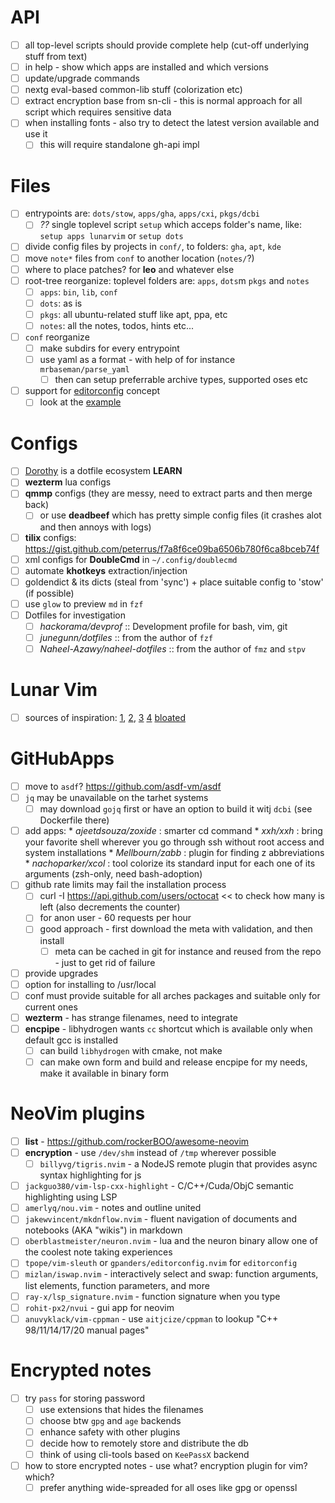 # API

- [ ] all top-level scripts should provide complete help (cut-off underlying stuff from text)
- [ ] in help - show which apps are installed and which versions
- [ ] update/upgrade commands
- [ ] nextg eval-based common-lib stuff (colorization etc)
- [ ] extract encryption base from sn-cli - this is normal approach for all script which requires sensitive data
- [ ] when installing fonts - also try to detect the latest version available and use it
  - [ ] this will require standalone gh-api impl

# Files

- [ ] entrypoints are: `dots/stow`, `apps/gha`, `apps/cxi`, `pkgs/dcbi`
  - [ ] *??* single toplevel script `setup` which acceps folder's name, like: `setup apps lunarvim` or `setup dots`
- [ ] divide config files by projects in `conf/`, to folders: `gha`, `apt`, `kde`
- [ ] move `note*` files from `conf` to another location (`notes/`?)
- [ ] where to place patches? for **leo** and whatever else
- [ ] root-tree reorganize: toplevel folders are: `apps`, `dots`m `pkgs` and `notes`
  - [ ] `apps`: `bin`, `lib`, `conf`
  - [ ] `dots`: as is
  - [ ] `pkgs`: all ubuntu-related stuff like apt, ppa, etc
  - [ ] `notes`: all the notes, todos, hints etc...
- [ ] `conf` reorganize
  - [ ] make subdirs for every entrypoint
  - [ ] use yaml as a format - with help of for instance `mrbaseman/parse_yaml`
    - [ ] then can setup preferrable archive types, supported oses etc
- [ ] support for [editorconfig](http://editorconfig.org/) concept
  - [ ] look at the [example](https://github.com/angular/angular.js/blob/master/.editorconfig)

# Configs

- [ ] [Dorothy](https://github.com/bevry/dorothy) is a dotfile ecosystem **LEARN**
- [ ] **wezterm** lua configs
- [ ] **qmmp** configs (they are messy, need to extract parts and then merge back)
  - [ ] or use **deadbeef** which has pretty simple config files (it crashes alot and then annoys with logs)
- [ ] **tilix** configs: https://gist.github.com/peterrus/f7a8f6ce09ba6506b780f6ca8bceb74f
- [ ] xml configs for **DoubleCmd** in `~/.config/doublecmd`
- [ ] automate **khotkeys** extraction/injection
- [ ] goldendict & its dicts (steal from 'sync') + place suitable config to 'stow' (if possible)
- [ ] use `glow` to preview `md` in `fzf`
- [ ] Dotfiles for investigation
  - [ ] *hackorama/devprof* :: Development profile for bash, vim, git
  - [ ] *junegunn/dotfiles* :: from the author of `fzf`
  - [ ] *Naheel-Azawy/naheel-dotfiles* :: from the author of `fmz` and `stpv`

# Lunar Vim

- [ ] sources of inspiration:
    [1](https://github.com/abzcoding/lvim),
    [2](https://github.com/danielnehrig/nvim),
    [3](https://github.com/kuator/nvim)
    [4](https://github.com/alex-popov-tech/.dotfiles/tree/master/nvim)
    [bloated](https://github.com/abzcoding/lvim)

# GitHubApps

- [ ] move to `asdf`? https://github.com/asdf-vm/asdf
- [ ] `jq` may be unavailable on the tarhet systems
  - [ ] may download `gojq` first or have an option to build it witj `dcbi` (see Dockerfile there)
- [ ] add apps:
      * *ajeetdsouza/zoxide* : smarter cd command
      * *xxh/xxh* : bring your favorite shell wherever you go through ssh without root access and system installations
      * *Mellbourn/zabb* : plugin for finding z abbreviations
      * *nachoparker/xcol* : tool colorize its standard input for each one of its arguments (zsh-only, need bash-adoption)
- [ ] github rate limits may fail the installation process
  - [ ] curl -I https://api.github.com/users/octocat << to check how many is left (also decrements the counter)
  - [ ] for anon user - 60 requests per hour
  - [ ] good approach - first download the meta with validation, and then install
    - [ ] meta can be cached in git for instance and reused from the repo - just to get rid of failure
- [ ] provide upgrades
- [ ] option for installing to /usr/local
- [ ] conf must provide suitable for all arches packages and suitable only for current ones
- [ ] **wezterm** - has strange filenames, need to integrate
- [ ] **encpipe** - libhydrogen wants `cc` shortcut which is available only when default gcc is installed
  - [ ] can build `libhydrogen` with cmake, not make
  - [ ] can make own form and build and release encpipe for my needs, make it available in binary form

# NeoVim plugins

- [ ] **list** - https://github.com/rockerBOO/awesome-neovim
- [ ] **encryption** - use `/dev/shm` instead of `/tmp` wherever possible
  - [ ] `billyvg/tigris.nvim` - a NodeJS remote plugin that provides async syntax highlighting for js
- [ ] `jackguo380/vim-lsp-cxx-highlight` - C/C++/Cuda/ObjC semantic highlighting using LSP
- [ ] `amerlyq/nou.vim` - notes and outline united
- [ ] `jakewvincent/mkdnflow.nvim` - fluent navigation of documents and notebooks (AKA "wikis") in markdown
- [ ] `oberblastmeister/neuron.nvim` - lua and the neuron binary allow one of the coolest note taking experiences
- [ ] `tpope/vim-sleuth` or `gpanders/editorconfig.nvim` for `editorconfig`
- [ ] `mizlan/iswap.nvim` - interactively select and swap: function arguments, list elements, function parameters, and more
- [ ] `ray-x/lsp_signature.nvim` - function signature when you type
- [ ] `rohit-px2/nvui` - gui app for neovim
- [ ] `anuvyklack/vim-cppman` - use `aitjcize/cppman` to lookup "C++ 98/11/14/17/20 manual pages"

# Encrypted notes

- [ ] try `pass` for storing password
  - [ ] use extensions that hides the filenames
  - [ ] choose btw `gpg` and `age` backends
  - [ ] enhance safety with other plugins
  - [ ] decide how to remotely store and distribute the db
  - [ ] think of using cli-tools based on `KeePassX` backend
- [ ] how to store encrypted notes - use what? encryption plugin for vim? which?
  - [ ] prefer anything wide-spreaded for all oses like gpg or openssl
